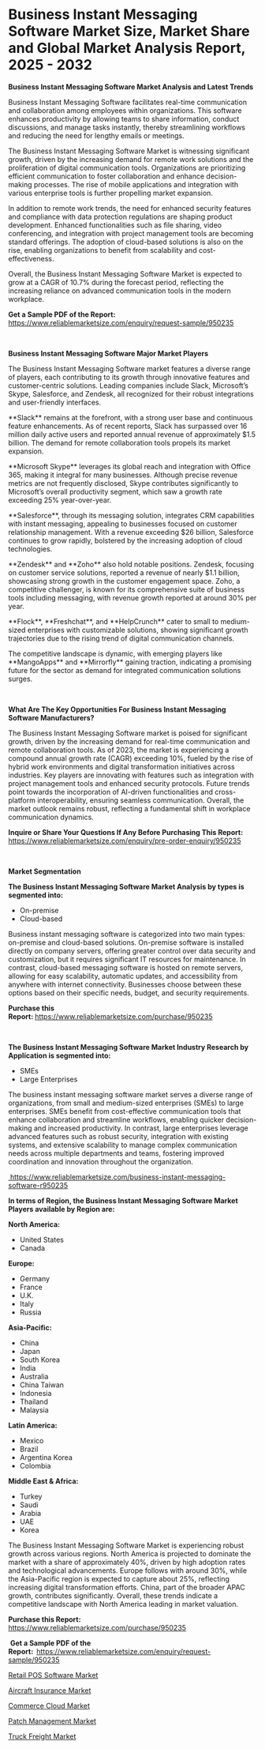 <p><h1>Business Instant Messaging Software Market Size, Market Share and Global Market Analysis Report, 2025 - 2032</h1></p><p><strong>Business Instant Messaging Software Market Analysis and Latest Trends</strong></p>
<p><p>Business Instant Messaging Software facilitates real-time communication and collaboration among employees within organizations. This software enhances productivity by allowing teams to share information, conduct discussions, and manage tasks instantly, thereby streamlining workflows and reducing the need for lengthy emails or meetings.</p><p>The Business Instant Messaging Software Market is witnessing significant growth, driven by the increasing demand for remote work solutions and the proliferation of digital communication tools. Organizations are prioritizing efficient communication to foster collaboration and enhance decision-making processes. The rise of mobile applications and integration with various enterprise tools is further propelling market expansion.</p><p>In addition to remote work trends, the need for enhanced security features and compliance with data protection regulations are shaping product development. Enhanced functionalities such as file sharing, video conferencing, and integration with project management tools are becoming standard offerings. The adoption of cloud-based solutions is also on the rise, enabling organizations to benefit from scalability and cost-effectiveness.</p><p>Overall, the Business Instant Messaging Software Market is expected to grow at a CAGR of 10.7% during the forecast period, reflecting the increasing reliance on advanced communication tools in the modern workplace.</p></p>
<p><strong>Get a Sample PDF of the Report:&nbsp;</strong> <a href="https://www.reliablemarketsize.com/enquiry/request-sample/950235?utm_campaign=1131&utm_medium=2&utm_source=Github&utm_content=ia&utm_term=06032025&utm_id=business-instant-messaging-software">https://www.reliablemarketsize.com/enquiry/request-sample/950235</a></p>
<p>&nbsp;</p>
<p><strong>Business Instant Messaging Software Major Market Players</strong></p>
<p><p>The Business Instant Messaging Software market features a diverse range of players, each contributing to its growth through innovative features and customer-centric solutions. Leading companies include Slack, Microsoft’s Skype, Salesforce, and Zendesk, all recognized for their robust integrations and user-friendly interfaces.</p><p>**Slack** remains at the forefront, with a strong user base and continuous feature enhancements. As of recent reports, Slack has surpassed over 16 million daily active users and reported annual revenue of approximately $1.5 billion. The demand for remote collaboration tools propels its market expansion.</p><p>**Microsoft Skype** leverages its global reach and integration with Office 365, making it integral for many businesses. Although precise revenue metrics are not frequently disclosed, Skype contributes significantly to Microsoft’s overall productivity segment, which saw a growth rate exceeding 25% year-over-year.</p><p>**Salesforce**, through its messaging solution, integrates CRM capabilities with instant messaging, appealing to businesses focused on customer relationship management. With a revenue exceeding $26 billion, Salesforce continues to grow rapidly, bolstered by the increasing adoption of cloud technologies.</p><p>**Zendesk** and **Zoho** also hold notable positions. Zendesk, focusing on customer service solutions, reported a revenue of nearly $1.1 billion, showcasing strong growth in the customer engagement space. Zoho, a competitive challenger, is known for its comprehensive suite of business tools including messaging, with revenue growth reported at around 30% per year.</p><p>**Flock**, **Freshchat**, and **HelpCrunch** cater to small to medium-sized enterprises with customizable solutions, showing significant growth trajectories due to the rising trend of digital communication channels.</p><p>The competitive landscape is dynamic, with emerging players like **MangoApps** and **Mirrorfly** gaining traction, indicating a promising future for the sector as demand for integrated communication solutions surges.</p></p>
<p>&nbsp;</p>
<p><strong>What Are The Key Opportunities For Business Instant Messaging Software Manufacturers?</strong></p>
<p><p>The Business Instant Messaging Software market is poised for significant growth, driven by the increasing demand for real-time communication and remote collaboration tools. As of 2023, the market is experiencing a compound annual growth rate (CAGR) exceeding 10%, fueled by the rise of hybrid work environments and digital transformation initiatives across industries. Key players are innovating with features such as integration with project management tools and enhanced security protocols. Future trends point towards the incorporation of AI-driven functionalities and cross-platform interoperability, ensuring seamless communication. Overall, the market outlook remains robust, reflecting a fundamental shift in workplace communication dynamics.</p></p>
<p><strong>Inquire or Share Your Questions If Any Before Purchasing This Report:</strong> <a href="https://www.reliablemarketsize.com/enquiry/pre-order-enquiry/950235?utm_campaign=1131&utm_medium=2&utm_source=Github&utm_content=ia&utm_term=06032025&utm_id=business-instant-messaging-software">https://www.reliablemarketsize.com/enquiry/pre-order-enquiry/950235</a></p>
<p>&nbsp;</p>
<p><strong>Market Segmentation</strong></p>
<p><strong>The Business Instant Messaging Software Market Analysis by types is segmented into:</strong></p>
<p><ul><li>On-premise</li><li>Cloud-based</li></ul></p>
<p><p>Business instant messaging software is categorized into two main types: on-premise and cloud-based solutions. On-premise software is installed directly on company servers, offering greater control over data security and customization, but it requires significant IT resources for maintenance. In contrast, cloud-based messaging software is hosted on remote servers, allowing for easy scalability, automatic updates, and accessibility from anywhere with internet connectivity. Businesses choose between these options based on their specific needs, budget, and security requirements.</p></p>
<p><strong>Purchase this Report:&nbsp;</strong><a href="https://www.reliablemarketsize.com/purchase/950235?utm_campaign=1131&utm_medium=2&utm_source=Github&utm_content=ia&utm_term=06032025&utm_id=business-instant-messaging-software">https://www.reliablemarketsize.com/purchase/950235</a></p>
<p>&nbsp;</p>
<p><strong>The Business Instant Messaging Software Market Industry Research by Application is segmented into:</strong></p>
<p><ul><li>SMEs</li><li>Large Enterprises</li></ul></p>
<p><p>The business instant messaging software market serves a diverse range of organizations, from small and medium-sized enterprises (SMEs) to large enterprises. SMEs benefit from cost-effective communication tools that enhance collaboration and streamline workflows, enabling quicker decision-making and increased productivity. In contrast, large enterprises leverage advanced features such as robust security, integration with existing systems, and extensive scalability to manage complex communication needs across multiple departments and teams, fostering improved coordination and innovation throughout the organization.</p></p>
<p><a href="https://www.reliablemarketsize.com/business-instant-messaging-software-r950235?utm_campaign=1131&utm_medium=2&utm_source=Github&utm_content=ia&utm_term=06032025&utm_id=business-instant-messaging-software">&nbsp;https://www.reliablemarketsize.com/business-instant-messaging-software-r950235</a></p>
<p><strong>In terms of Region, the Business Instant Messaging Software Market Players available by Region are:</strong></p>
<p>
    <p> <strong> North America: </strong>
        <ul>
            <li>United States</li>
            <li>Canada</li>
        </ul>
        </p> 
    <p> <strong> Europe: </strong>
        <ul>
            <li>Germany</li>
            <li>France</li>
            <li>U.K.</li>
            <li>Italy</li>
            <li>Russia</li>
        </ul>
        </p> 
    <p> <strong> Asia-Pacific: </strong>
        <ul>
            <li>China</li>
            <li>Japan</li>
            <li>South Korea</li>
            <li>India</li>
            <li>Australia</li>
            <li>China Taiwan</li>
            <li>Indonesia</li>
            <li>Thailand</li>
            <li>Malaysia</li>
        </ul>
        </p> 
    <p> <strong> Latin America: </strong>
        <ul>
            <li>Mexico</li>
            <li>Brazil</li>
            <li>Argentina Korea</li>
            <li>Colombia</li>
        </ul>
        </p> 
    <p> <strong> Middle East & Africa: </strong>
        <ul>
            <li>Turkey</li>
            <li>Saudi</li>
            <li>Arabia</li>
            <li>UAE</li>
            <li>Korea</li>
        </ul>
    </p>
    </p>
<p><p>The Business Instant Messaging Software Market is experiencing robust growth across various regions. North America is projected to dominate the market with a share of approximately 40%, driven by high adoption rates and technological advancements. Europe follows with around 30%, while the Asia-Pacific region is expected to capture about 25%, reflecting increasing digital transformation efforts. China, part of the broader APAC growth, contributes significantly. Overall, these trends indicate a competitive landscape with North America leading in market valuation.</p></p>
<p><strong>Purchase this Report: </strong><a href="https://www.reliablemarketsize.com/purchase/950235?utm_campaign=1131&utm_medium=2&utm_source=Github&utm_content=ia&utm_term=06032025&utm_id=business-instant-messaging-software">https://www.reliablemarketsize.com/purchase/950235</a></p>
<p>&nbsp;<strong>Get a Sample PDF of the Report:&nbsp;&nbsp;</strong><a href="https://www.reliablemarketsize.com/enquiry/request-sample/950235?utm_campaign=1131&utm_medium=2&utm_source=Github&utm_content=ia&utm_term=06032025&utm_id=business-instant-messaging-software">https://www.reliablemarketsize.com/enquiry/request-sample/950235</a></p>
<p><strong></strong></p>
<p><p><a href="https://github.com/foustzelmsdv/Market-Research-Report-List-1/blob/main/retail-pos-software-market.md?utm_campaign=1131&utm_medium=2&utm_source=Github&utm_content=ia&utm_term=06032025&utm_id=business-instant-messaging-software">Retail POS Software Market</a></p><p><a href="https://github.com/ceranamaduvq/Market-Research-Report-List-1/blob/main/aircraft-insurance-market.md?utm_campaign=1131&utm_medium=2&utm_source=Github&utm_content=ia&utm_term=06032025&utm_id=business-instant-messaging-software">Aircraft Insurance Market</a></p><p><a href="https://github.com/sibellanikmn/Market-Research-Report-List-1/blob/main/commerce-cloud-market.md?utm_campaign=1131&utm_medium=2&utm_source=Github&utm_content=ia&utm_term=06032025&utm_id=business-instant-messaging-software">Commerce Cloud Market</a></p><p><a href="https://github.com/geresalgieaz/Market-Research-Report-List-1/blob/main/patch-management-market.md?utm_campaign=1131&utm_medium=2&utm_source=Github&utm_content=ia&utm_term=06032025&utm_id=business-instant-messaging-software">Patch Management Market</a></p><p><a href="https://github.com/dickstoscopg/Market-Research-Report-List-1/blob/main/truck-freight-market.md?utm_campaign=1131&utm_medium=2&utm_source=Github&utm_content=ia&utm_term=06032025&utm_id=business-instant-messaging-software">Truck Freight Market</a></p></p>